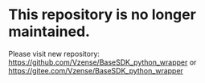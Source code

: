 # This repository is no longer maintained.
Please visit new repository: https://github.com/Vzense/BaseSDK_python_wrapper or https://gitee.com/Vzense/BaseSDK_python_wrapper
